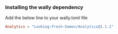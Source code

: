 ### Installing the wally dependency
Add the below line to your wally.toml file
```toml
Analytics = "Looking-Fresh-Games/Analytics@1.1.1"
```
